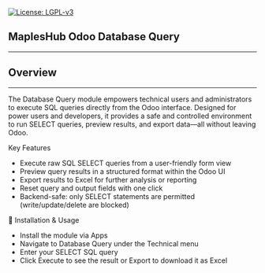 [![License: LGPL-v3](https://www.gnu.org/graphics/agplv3-with-text-162x68.png)](https://www.gnu.org/licenses/agpl-3.0.html)

MaplesHub Odoo Database Query
-----------------------------

--------
Overview
--------
--------
The Database Query module empowers technical users and administrators to execute SQL queries directly from the Odoo interface. Designed for power users and developers, it provides a safe and controlled environment to run SELECT queries, preview results, and export data—all without leaving Odoo.

Key Features
- Execute raw SQL SELECT queries from a user-friendly form view
- Preview query results in a structured format within the Odoo UI
- Export results to Excel for further analysis or reporting
- Reset query and output fields with one click
- Backend-safe: only SELECT statements are permitted (write/update/delete are blocked)

📂 Installation & Usage
- Install the module via Apps
- Navigate to Database Query under the Technical menu
- Enter your SELECT SQL query
- Click Execute to see the result or Export to download it as Excel